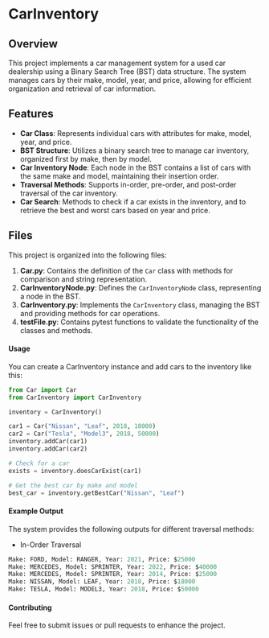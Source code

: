 # CarInventory

## Overview

This project implements a car management system for a used car dealership using a Binary Search Tree (BST) data structure. The system manages cars by their make, model, year, and price, allowing for efficient organization and retrieval of car information.

## Features

- **Car Class**: Represents individual cars with attributes for make, model, year, and price. 
- **BST Structure**: Utilizes a binary search tree to manage car inventory, organized first by make, then by model.
- **Car Inventory Node**: Each node in the BST contains a list of cars with the same make and model, maintaining their insertion order.
- **Traversal Methods**: Supports in-order, pre-order, and post-order traversal of the car inventory.
- **Car Search**: Methods to check if a car exists in the inventory, and to retrieve the best and worst cars based on year and price.

## Files

This project is organized into the following files:

1. **Car.py**: Contains the definition of the `Car` class with methods for comparison and string representation.
2. **CarInventoryNode.py**: Defines the `CarInventoryNode` class, representing a node in the BST.
3. **CarInventory.py**: Implements the `CarInventory` class, managing the BST and providing methods for car operations.
4. **testFile.py**: Contains pytest functions to validate the functionality of the classes and methods.

#### Usage
You can create a CarInventory instance and add cars to the inventory like this:

```python
from Car import Car
from CarInventory import CarInventory

inventory = CarInventory()

car1 = Car("Nissan", "Leaf", 2018, 18000)
car2 = Car("Tesla", "Model3", 2018, 50000)
inventory.addCar(car1)
inventory.addCar(car2)

# Check for a car
exists = inventory.doesCarExist(car1)

# Get the best car by make and model
best_car = inventory.getBestCar("Nissan", "Leaf")
```

#### Example Output
The system provides the following outputs for different traversal methods:
- In-Order Traversal
```python
Make: FORD, Model: RANGER, Year: 2021, Price: $25000
Make: MERCEDES, Model: SPRINTER, Year: 2022, Price: $40000
Make: MERCEDES, Model: SPRINTER, Year: 2014, Price: $25000
Make: NISSAN, Model: LEAF, Year: 2018, Price: $18000
Make: TESLA, Model: MODEL3, Year: 2018, Price: $50000
```
#### Contributing
Feel free to submit issues or pull requests to enhance the project.

